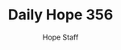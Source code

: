 ---
image: /assets/img/daily-hope-default-artwork.png
title: Daily Hope 356
number: 356
categories:
  - Daily Hope
author: Hope Staff
notes: Daily Hope 356
embed: >-
  <iframe style="border-radius:12px" src="https://open.spotify.com/embed/episode/5E8mHt4dhwNAIcQq8VDSsV?utm_source=generator" width="100%" height="352" frameBorder="0" allowfullscreen="" allow="autoplay; clipboard-write; encrypted-media; fullscreen; picture-in-picture" loading="lazy"></iframe>
---